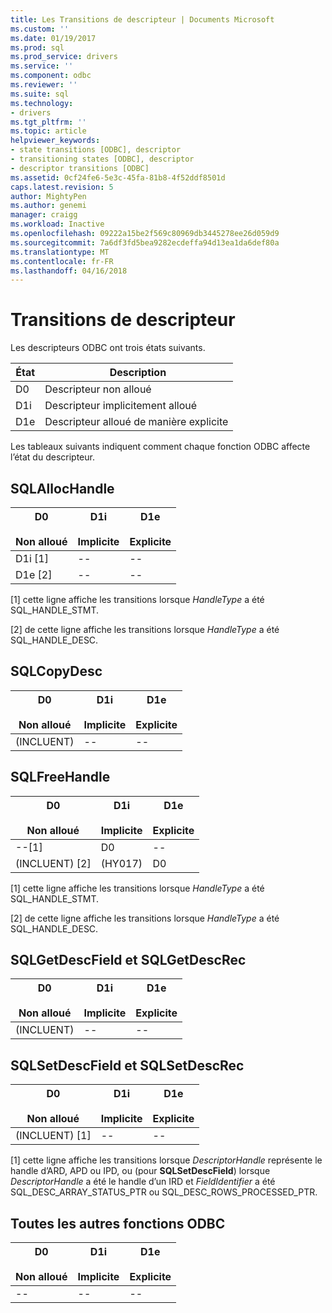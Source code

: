 ```yaml
---
title: Les Transitions de descripteur | Documents Microsoft
ms.custom: ''
ms.date: 01/19/2017
ms.prod: sql
ms.prod_service: drivers
ms.service: ''
ms.component: odbc
ms.reviewer: ''
ms.suite: sql
ms.technology:
- drivers
ms.tgt_pltfrm: ''
ms.topic: article
helpviewer_keywords:
- state transitions [ODBC], descriptor
- transitioning states [ODBC], descriptor
- descriptor transitions [ODBC]
ms.assetid: 0cf24fe6-5e3c-45fa-81b8-4f52ddf8501d
caps.latest.revision: 5
author: MightyPen
ms.author: genemi
manager: craigg
ms.workload: Inactive
ms.openlocfilehash: 09222a15be2f569c80969db3445278ee26d059d9
ms.sourcegitcommit: 7a6df3fd5bea9282ecdeffa94d13ea1da6def80a
ms.translationtype: MT
ms.contentlocale: fr-FR
ms.lasthandoff: 04/16/2018
---
```

# <a name="descriptor-transitions"></a>Transitions de descripteur
Les descripteurs ODBC ont trois états suivants.  
  
|État| Description|  
|-----------|-----------------|  
|D0|Descripteur non alloué|  
|D1i|Descripteur implicitement alloué|  
|D1e|Descripteur alloué de manière explicite|  
  
 Les tableaux suivants indiquent comment chaque fonction ODBC affecte l’état du descripteur.  
  
## <a name="sqlallochandle"></a>SQLAllocHandle  
  
|D0<br /><br /> Non alloué|D1i<br /><br /> Implicite|D1e<br /><br /> Explicite|  
|------------------------|----------------------|----------------------|  
|D1i [1]|--|--|  
|D1e [2]|--|--|  
  
 [1] cette ligne affiche les transitions lorsque *HandleType* a été SQL_HANDLE_STMT.  
  
 [2] de cette ligne affiche les transitions lorsque *HandleType* a été SQL_HANDLE_DESC.  
  
## <a name="sqlcopydesc"></a>SQLCopyDesc  
  
|D0<br /><br /> Non alloué|D1i<br /><br /> Implicite|D1e<br /><br /> Explicite|  
|------------------------|----------------------|----------------------|  
|(INCLUENT)|--|--|  
  
## <a name="sqlfreehandle"></a>SQLFreeHandle  
  
|D0<br /><br /> Non alloué|D1i<br /><br /> Implicite|D1e<br /><br /> Explicite|  
|------------------------|----------------------|----------------------|  
|--[1]|D0|--|  
|(INCLUENT) [2]|(HY017)|D0|  
  
 [1] cette ligne affiche les transitions lorsque *HandleType* a été SQL_HANDLE_STMT.  
  
 [2] de cette ligne affiche les transitions lorsque *HandleType* a été SQL_HANDLE_DESC.  
  
## <a name="sqlgetdescfield-and-sqlgetdescrec"></a>SQLGetDescField et SQLGetDescRec  
  
|D0<br /><br /> Non alloué|D1i<br /><br /> Implicite|D1e<br /><br /> Explicite|  
|------------------------|----------------------|----------------------|  
|(INCLUENT)|--|--|  
  
## <a name="sqlsetdescfield-and-sqlsetdescrec"></a>SQLSetDescField et SQLSetDescRec  
  
|D0<br /><br /> Non alloué|D1i<br /><br /> Implicite|D1e<br /><br /> Explicite|  
|------------------------|----------------------|----------------------|  
|(INCLUENT) [1]|--|--|  
  
 [1] cette ligne affiche les transitions lorsque *DescriptorHandle* représente le handle d’ARD, APD ou IPD, ou (pour **SQLSetDescField**) lorsque *DescriptorHandle* a été le handle d’un IRD et *FieldIdentifier* a été SQL_DESC_ARRAY_STATUS_PTR ou SQL_DESC_ROWS_PROCESSED_PTR.  
  
## <a name="all-other-odbc-functions"></a>Toutes les autres fonctions ODBC  
  
|D0<br /><br /> Non alloué|D1i<br /><br /> Implicite|D1e<br /><br /> Explicite|  
|------------------------|----------------------|----------------------|  
|--|--|--|
